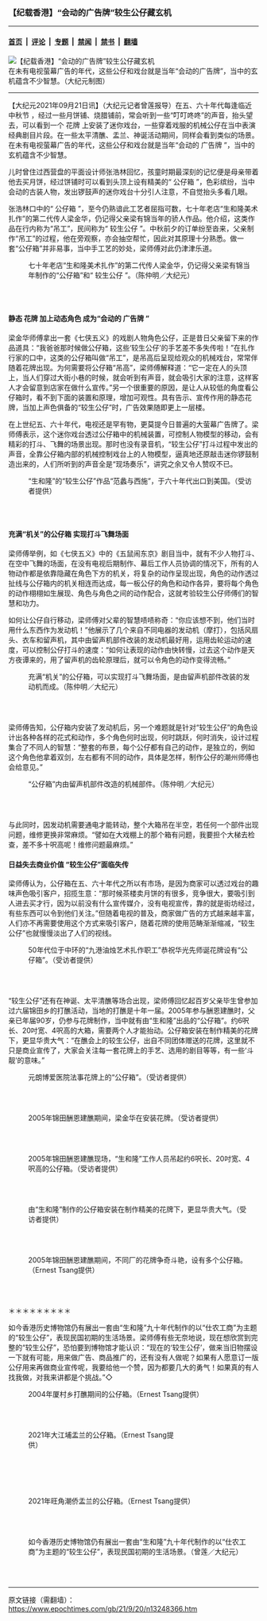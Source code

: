 ### 【纪载香港】“会动的广告牌”较生公仔藏玄机

---

#### [首页](../../../..?n13248366) &nbsp;|&nbsp; [评论](../../../../../epoch-comment?n13248366) &nbsp;|&nbsp; [专题](../../../../../epoch-special?n13248366) &nbsp;|&nbsp; [禁闻](../../../../../epoch-news?n13248366) &nbsp;|&nbsp; [禁书](../../../../../books?n13248366) &nbsp;|&nbsp; [翻墙](https://github.com/gfw-breaker/nogfw/blob/master/README.md?n13248366)


<div><img alt="【纪载香港】“会动的广告牌”较生公仔藏玄机" class="attachment-djy_600_400 size-djy_600_400 wp-post-image" src="https://i.epochtimes.com/assets/uploads/2021/09/id13248387-HK-Sang-Woo-Loon-Mini-Figures-02@1200x1200-600x400.jpeg"/>
<div class="caption">
 在未有电视萤幕广告的年代，这些公仔和戏台就是当年“会动的广告牌”，当中的玄机蕴含不少智慧。（大纪元制图）
</div></div><hr/><div class="post_content" id="artbody" itemprop="articleBody">
 <!-- article content begin -->
 <p>
  【大纪元2021年09月21日讯】（大纪元记者曾莲报导）在五、六十年代每逢临近
  <ok href="https://www.epochtimes.com/gb/tag/%E4%B8%AD%E7%A7%8B%E8%8A%82.html">
   中秋节
  </ok>
  ，经过一些月饼铺、烧腊铺前，常会听到一些“叮叮咚咚”的声音，抬头望去，可以看到一个
  <ok href="https://www.epochtimes.com/gb/tag/%E8%8A%B1%E7%89%8C.html">
   花牌
  </ok>
  上安装了迷你戏台，一些穿着戏服的机械公仔在当中表演经典剧目片段。在一些太平清醮、盂兰、神诞活动期间，同样会看到类似的场景。在未有电视萤幕广告的年代，这些公仔和戏台就是当年“会动的
  <ok href="https://www.epochtimes.com/gb/tag/%E5%B9%BF%E5%91%8A%E7%89%8C.html">
   广告牌
  </ok>
  ”，当中的玄机蕴含不少智慧。
 </p>
 <p>
  <center>
   <center>
   </center>
  </center>
  儿时曾住过西营盘的平面设计师张浩林回忆，孩童时期最深刻的记忆便是母亲带着他去买月饼，经过饼铺时可以看到头顶上设有精美的“
  <ok href="https://www.epochtimes.com/gb/tag/%E5%85%AC%E4%BB%94%E7%AE%B1.html">
   公仔箱
  </ok>
  ”，色彩缤纷，当中会动的古装人物，发出锣鼓声的迷你戏台十分引人注意，不自觉抬头多看几眼。
 </p>
 <p>
  张浩林口中的“
  <ok href="https://www.epochtimes.com/gb/tag/%E5%85%AC%E4%BB%94%E7%AE%B1.html">
   公仔箱
  </ok>
  ”，至今仍熟谙此工艺者屈指可数，七十年老店“生和隆美术扎作”的第二代传人梁金华，仍记得父亲梁有锦当年的骄人作品。他介绍，这类作品在行内称为“吊工”，民间称为“
  <ok href="https://www.epochtimes.com/gb/tag/%E8%BE%83%E7%94%9F%E5%85%AC%E4%BB%94.html">
   较生公仔
  </ok>
  ”。中秋前夕的订单纷至沓来，父亲制作“吊工”的过程，他在旁观察，亦会抽空帮忙，因此对其原理十分熟悉。做一套“公仔箱”并非易事，当中手工艺的妙处，梁师傅对此仍津津乐道。
 </p>
 <figure aria-describedby="caption-attachment-13248393" class="wp-caption aligncenter" id="attachment_13248393" style="width: 450px">
  <ok href="https://i.epochtimes.com/assets/uploads/2021/09/id13248393-HK-Sang-Woo-Loon-Mini-Figures-01@1200x1200.jpeg" target="_blank">
   <img alt="" class="size-medium wp-image-13248393" src="https://i.epochtimes.com/assets/uploads/2021/09/id13248393-HK-Sang-Woo-Loon-Mini-Figures-01@1200x1200-450x300.jpeg"/>
  </ok>
  <br/><figcaption class="wp-caption-text" id="caption-attachment-13248393">
   七十年老店“生和隆美术扎作”的第二代传人梁金华，仍记得父亲梁有锦当年制作的“公仔箱”和“
   <ok href="https://www.epochtimes.com/gb/tag/%E8%BE%83%E7%94%9F%E5%85%AC%E4%BB%94.html">
    较生公仔
   </ok>
   ”。（陈仲明／大纪元）
  </figcaption><br/>
 </figure><br/>
 <h4>
  静态
  <ok href="https://www.epochtimes.com/gb/tag/%E8%8A%B1%E7%89%8C.html">
   花牌
  </ok>
  加上动态角色 成为“会动的
  <ok href="https://www.epochtimes.com/gb/tag/%E5%B9%BF%E5%91%8A%E7%89%8C.html">
   广告牌
  </ok>
  ”
 </h4>
 <p>
  梁金华师傅拿出一套《七侠五义》的戏剧人物角色公仔，正是昔日父亲留下来的作品道具：“我爸爸那时候做公仔箱，这些‘较生公仔’的手艺差不多失传啦！”在扎作行家的口中，这类的公仔箱叫做“吊工”，是吊高后呈现给观众的机械戏台，常常伴随着花牌出现。为何需要将公仔箱“吊高”，梁师傅解释道：“它一定在人的头顶上，当人们穿过大街小巷的时候，就会听到有声音，就会吸引大家的注意，这样客人才会留意到店家在做什么宣传。”另一个很重要的原因，是让人从较低的角度看公仔箱时，看不到下面的装置和原理，增加可观性。具有告示、宣传作用的静态花牌，当加上声色俱备的“较生公仔”时，广告效果随即更上一层楼。
 </p>
 <p>
  在上世纪五、六十年代，电视还是罕有物，更莫提今日普遍的大萤幕广告牌了。梁师傅表示，这个迷你戏台透过公仔箱中的机械装置，可控制人物模型的移动，会有精彩的打斗、飞舞的场景出现。那时也没有录音机，“较生公仔”打斗过程中发出的声音，全靠公仔箱内部的机械控制戏台上的人物模型，逼真地还原敲击迷你锣鼓制造出来的，人们所听到的声音全是“现场奏乐”，讲究之余又令人赞叹不已。
 </p>
 <figure aria-describedby="caption-attachment-13248451" class="wp-caption aligncenter" id="attachment_13248451" style="width: 450px">
  <ok href="https://i.epochtimes.com/assets/uploads/2021/09/id13248451-HK-Sang-Woo-Loon-Mini-Figures-05@1200x1200.jpeg" target="_blank">
   <img alt="" class="size-medium wp-image-13248451" src="https://i.epochtimes.com/assets/uploads/2021/09/id13248451-HK-Sang-Woo-Loon-Mini-Figures-05@1200x1200-450x366.jpeg"/>
  </ok>
  <br/><figcaption class="wp-caption-text" id="caption-attachment-13248451">
   “生和隆”的“较生公仔”作品“范蠡与西施”，于六十年代出口到美国。（受访者提供）
  </figcaption><br/>
 </figure><br/>
 <h4>
  充满“机关”的公仔箱 实现打斗飞舞场面
 </h4>
 <p>
  梁师傅举例，如《七侠五义》中的《五鼠闹东京》剧目当中，就有不少人物打斗、在空中飞舞的场面，在没有电视后期制作、幕后工作人员协调的情况下，所有的人物动作都是依靠隐藏在角色下方的机关，将复杂的动作呈现出现，角色的动作透过扯线与公仔箱内的机关相连而达成，每一板公仔的角色和动作各异，要将每个角色的动作栩栩如生展现、角色与角色之间的动作配合，这就考验较生公仔师傅们的智慧和功力。
 </p>
 <p>
  如何让公仔自行移动，梁师傅对父辈的智慧啧啧称奇：“你应该想不到，他们当时用什么东西作为发动机！”他展示了几个来自不同电器的发动机（摩打），包括风扇头、衣车和留声机，其中由留声机部件改装的发动机最好用，运用齿轮运动的速度，可以控制公仔打斗的速度：“如何让表现的动作由快转慢，过去这个动作是天方夜谭来的，用了留声机的齿轮原理后，就可以令角色的动作变得流畅。”
 </p>
 <figure aria-describedby="caption-attachment-13248458" class="wp-caption aligncenter" id="attachment_13248458" style="width: 450px">
  <ok href="https://i.epochtimes.com/assets/uploads/2021/09/id13248458-HK-Sang-Woo-Loon-Mini-Figures-03@1200x1200.jpeg" target="_blank">
   <img alt="" class="size-medium wp-image-13248458" src="https://i.epochtimes.com/assets/uploads/2021/09/id13248458-HK-Sang-Woo-Loon-Mini-Figures-03@1200x1200-450x300.jpeg"/>
  </ok>
  <br/><figcaption class="wp-caption-text" id="caption-attachment-13248458">
   充满“机关”的公仔箱，可以实现打斗飞舞场面，是由留声机部件改装的发动机而成。（陈仲明／大纪元）
  </figcaption><br/>
 </figure><br/>
 <p>
  梁师傅告知，公仔箱内安装了发动机后，另一个难题就是针对“较生公仔”的角色设计出各种各样的花式和动作，多个角色何时出现，何时跳跃，何时消失，设计过程集合了不同人的智慧：“整套的布景，每个公仔都有自己的动作，是独立的，例如这个角色他拿着双剑，左右都有不同的动作，具体是怎样，制作公仔的潮州师傅也会给意见。”
 </p>
 <figure aria-describedby="caption-attachment-13248459" class="wp-caption aligncenter" id="attachment_13248459" style="width: 450px">
  <ok href="https://i.epochtimes.com/assets/uploads/2021/09/id13248459-HK-Sang-Woo-Loon-Mini-Figures-04@1200x1200.jpeg" target="_blank">
   <img alt="" class="size-medium wp-image-13248459" src="https://i.epochtimes.com/assets/uploads/2021/09/id13248459-HK-Sang-Woo-Loon-Mini-Figures-04@1200x1200-450x300.jpeg"/>
  </ok>
  <br/><figcaption class="wp-caption-text" id="caption-attachment-13248459">
   “公仔箱”内由留声机部件改造的机械部件。（陈仲明／大纪元）
  </figcaption><br/>
 </figure><br/>
 <p>
  与此同时，因发动机需要通电才能转动，整个大箱吊在半空，若任何一个部件出现问题，维修更换非常麻烦。“譬如在大戏棚上的那个箱有问题，我要担个大梯去检查，差不多十呎高呢！维修问题最麻烦。”
 </p>
 <h4>
  日益失去商业价值 “较生公仔”面临失传
 </h4>
 <p>
  梁师傅认为，公仔箱在五、六十年代之所以有市场，是因为商家可以透过戏台的趣味声色吸引客户，招揽生意：“那时候茶楼卖月饼的有很多，竞争很大，要吸引到人进去买才行，因为以前没有什么宣传媒介，没有电视宣传，靠的就是街坊经过，有些东西可以令到他们关注。”但随着电视的普及，商家做广告的方式越来越丰富，人们亦不再需要使用这个方式来吸引客户，随着花牌的使用范畴渐渐缩减，“较生公仔”也就慢慢淡出了人们的视线。
 </p>
 <figure aria-describedby="caption-attachment-13248461" class="wp-caption aligncenter" id="attachment_13248461" style="width: 450px">
  <ok href="https://i.epochtimes.com/assets/uploads/2021/09/id13248461-HK-Sang-Woo-Loon-Mini-Figures-06@1200x1200.jpeg" target="_blank">
   <img alt="" class="size-medium wp-image-13248461" src="https://i.epochtimes.com/assets/uploads/2021/09/id13248461-HK-Sang-Woo-Loon-Mini-Figures-06@1200x1200-450x661.jpeg"/>
  </ok>
  <br/><figcaption class="wp-caption-text" id="caption-attachment-13248461">
   50年代位于中环的“九港油烛艺术扎作职工”恭祝华光先师诞花牌设有“公仔箱”。（受访者提供）
  </figcaption><br/>
 </figure><br/>
 <p>
  “较生公仔”还有在神诞、太平清醮等场合出现，梁师傅回忆起百岁父亲毕生曾参加过六届锦田乡的打醮活动，当地的打醮是十年一届。2005年参与酬恩建醮时，父亲已年届90岁，仍参与花牌制作，当中就有由“生和隆”出品的“公仔箱”。约6呎长、20吋宽、4呎高的大箱，需要两个人才能抬动。公仔箱安装在制作精美的花牌下，更显华贵大气：“在醮会上的较生公仔，出自不同团体赠送的花牌，这里就不只是商业宣传了，大家会关注每一套花牌上的手艺、选用的剧目等等，有一些‘斗靓’的意味。”
 </p>
 <figure aria-describedby="caption-attachment-13248462" class="wp-caption aligncenter" id="attachment_13248462" style="width: 450px">
  <ok href="https://i.epochtimes.com/assets/uploads/2021/09/id13248462-HK-Sang-Woo-Loon-Mini-Figures-07@1200x1200.jpeg" target="_blank">
   <img alt="" class="size-medium wp-image-13248462" src="https://i.epochtimes.com/assets/uploads/2021/09/id13248462-HK-Sang-Woo-Loon-Mini-Figures-07@1200x1200-450x662.jpeg"/>
  </ok>
  <br/><figcaption class="wp-caption-text" id="caption-attachment-13248462">
   元朗博爱医院法事花牌上的“公仔箱”。（受访者提供）
  </figcaption><br/>
 </figure><br/>
 <figure aria-describedby="caption-attachment-13248464" class="wp-caption aligncenter" id="attachment_13248464" style="width: 450px">
  <ok href="https://i.epochtimes.com/assets/uploads/2021/09/id13248464-HK-Sang-Woo-Loon-Mini-Figures-08@1200x1200.jpeg" target="_blank">
   <img alt="" class="size-medium wp-image-13248464" src="https://i.epochtimes.com/assets/uploads/2021/09/id13248464-HK-Sang-Woo-Loon-Mini-Figures-08@1200x1200-450x338.jpeg"/>
  </ok>
  <br/><figcaption class="wp-caption-text" id="caption-attachment-13248464">
   2005年锦田酬恩建醮期间，梁金华在安装花牌。（受访者提供）
  </figcaption><br/>
 </figure><br/>
 <figure aria-describedby="caption-attachment-13248467" class="wp-caption aligncenter" id="attachment_13248467" style="width: 450px">
  <ok href="https://i.epochtimes.com/assets/uploads/2021/09/id13248467-HK-Sang-Woo-Loon-Mini-Figures-09@1200x1200.jpeg" target="_blank">
   <img alt="" class="size-medium wp-image-13248467" src="https://i.epochtimes.com/assets/uploads/2021/09/id13248467-HK-Sang-Woo-Loon-Mini-Figures-09@1200x1200-450x600.jpeg"/>
  </ok>
  <br/><figcaption class="wp-caption-text" id="caption-attachment-13248467">
   2005年锦田酬恩建醮现场，“生和隆”工作人员吊起约6呎长、20吋宽、4呎高的公仔箱。（受访者提供）
  </figcaption><br/>
 </figure><br/>
 <figure aria-describedby="caption-attachment-13248468" class="wp-caption aligncenter" id="attachment_13248468" style="width: 450px">
  <ok href="https://i.epochtimes.com/assets/uploads/2021/09/id13248468-HK-Sang-Woo-Loon-Mini-Figures-10@1200x1200.jpeg" target="_blank">
   <img alt="" class="size-medium wp-image-13248468" src="https://i.epochtimes.com/assets/uploads/2021/09/id13248468-HK-Sang-Woo-Loon-Mini-Figures-10@1200x1200-450x338.jpeg"/>
  </ok>
  <br/><figcaption class="wp-caption-text" id="caption-attachment-13248468">
   由“生和隆”制作的公仔箱安装在制作精美的花牌下，更显华贵大气。（受访者提供）
  </figcaption><br/>
 </figure><br/>
 <figure aria-describedby="caption-attachment-13248470" class="wp-caption aligncenter" id="attachment_13248470" style="width: 450px">
  <ok href="https://i.epochtimes.com/assets/uploads/2021/09/id13248470-HK-Sang-Woo-Loon-Mini-Figures-11@1200x1200.jpeg" target="_blank">
   <img alt="" class="size-medium wp-image-13248470" src="https://i.epochtimes.com/assets/uploads/2021/09/id13248470-HK-Sang-Woo-Loon-Mini-Figures-11@1200x1200-450x338.jpeg"/>
  </ok>
  <br/><figcaption class="wp-caption-text" id="caption-attachment-13248470">
   2005年锦田酬恩建醮期间，不同厂的花牌争奇斗艳，设有多个公仔箱。（Ernest Tsang提供）
  </figcaption><br/>
 </figure><br/>
 <p>
  ＊＊＊＊＊＊＊＊＊
 </p>
 <p>
  如今香港历史博物馆仍有展出一套由“生和隆”九十年代制作的以“仕农工商”为主题的“较生公仔”，表现民国初期的生活场景。梁师傅有些无奈地说，现在想欣赏到完整的“较生公仔”，恐怕要到博物馆才能认识：“现在的‘较生公仔’，做来当旧物摆设一下就有可能，用来做广告、商品推广的，还有没有人做呢？如果有人愿意订一版公仔用来再做商业宣传呢，我要给他一个赞，因为都要几大的勇气！如果真的有人找我做，对我来讲都是个挑战。”◇
 </p>
 <figure aria-describedby="caption-attachment-13248472" class="wp-caption aligncenter" id="attachment_13248472" style="width: 450px">
  <ok href="https://i.epochtimes.com/assets/uploads/2021/09/id13248472-HK-Sang-Woo-Loon-Mini-Figures-12@1200x1200.jpeg" target="_blank">
   <img alt="" class="size-medium wp-image-13248472" src="https://i.epochtimes.com/assets/uploads/2021/09/id13248472-HK-Sang-Woo-Loon-Mini-Figures-12@1200x1200-450x338.jpeg"/>
  </ok>
  <br/><figcaption class="wp-caption-text" id="caption-attachment-13248472">
   2004年厦村乡打醮期间的公仔箱。（Ernest Tsang提供）
  </figcaption><br/>
 </figure><br/>
 <figure aria-describedby="caption-attachment-13248479" class="wp-caption aligncenter" id="attachment_13248479" style="width: 298px">
  <ok href="https://i.epochtimes.com/assets/uploads/2021/09/id13248479-HK-Sang-Woo-Loon-Mini-Figures-13@1200x1200.jpeg" target="_blank">
   <img alt="" class="size-full wp-image-13248479" src="https://i.epochtimes.com/assets/uploads/2021/09/id13248479-HK-Sang-Woo-Loon-Mini-Figures-13@1200x1200.jpeg"/>
  </ok>
  <br/><figcaption class="wp-caption-text" id="caption-attachment-13248479">
   2021年大江埔盂兰的公仔箱。（Ernest Tsang提供）
  </figcaption><br/>
 </figure><br/>
 <p>
  <ok href="https://i.epochtimes.com/assets/uploads/2021/09/id13248483-HK-Sang-Woo-Loon-Mini-Figures-14@1200x1200.jpeg">
   <img alt="" class="aligncenter size-medium wp-image-13248483"/>
  </ok>
  <ok href="https://i.epochtimes.com/assets/uploads/2021/09/id13248483-HK-Sang-Woo-Loon-Mini-Figures-14@1200x1200.jpeg">
   <img alt="" class="aligncenter size-medium wp-image-13248483"/>
  </ok>
 </p>
 <figure aria-describedby="caption-attachment-13248486" class="wp-caption aligncenter" id="attachment_13248486" style="width: 450px">
  <ok href="https://i.epochtimes.com/assets/uploads/2021/09/id13248486-HK-Sang-Woo-Loon-Mini-Figures-14@1200x1200.jpeg" target="_blank">
   <img alt="" class="size-medium wp-image-13248486" src="https://i.epochtimes.com/assets/uploads/2021/09/id13248486-HK-Sang-Woo-Loon-Mini-Figures-14@1200x1200-450x674.jpeg"/>
  </ok>
  <br/><figcaption class="wp-caption-text" id="caption-attachment-13248486">
   2021年旺角潮侨盂兰的公仔箱。（Ernest Tsang提供）
  </figcaption><br/>
 </figure><br/>
 <figure aria-describedby="caption-attachment-13248481" class="wp-caption aligncenter" id="attachment_13248481" style="width: 450px">
  <ok href="https://i.epochtimes.com/assets/uploads/2021/09/id13248481-HK-Sang-Woo-Loon-Mini-Figures-15@1200x1200.jpeg" target="_blank">
   <img alt="" class="size-medium wp-image-13248481" src="https://i.epochtimes.com/assets/uploads/2021/09/id13248481-HK-Sang-Woo-Loon-Mini-Figures-15@1200x1200-450x300.jpeg"/>
  </ok>
  <br/><figcaption class="wp-caption-text" id="caption-attachment-13248481">
   如今香港历史博物馆仍有展出一套由“生和隆”九十年代制作的以“仕农工商”为主题的“较生公仔”，表现民国初期的生活场景。（曾莲／大纪元）
  </figcaption><br/>
 </figure><br/>
 <!-- article content end -->
 <div id="below_article_ad">
 </div>
</div>


---

原文链接（需翻墙）：https://www.epochtimes.com/gb/21/9/20/n13248366.htm